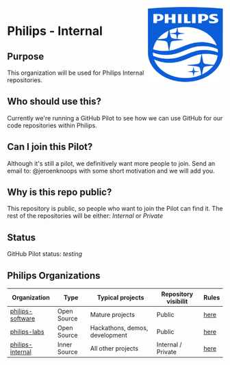<img src="./images/Philips_logo.svg" align="right" width="175px" height="175px">

# Philips - Internal 

## Purpose

This organization will be used for Philips Internal repositories.

## Who should use this?

Currently we're running a GitHub Pilot to see how we can use GitHub for our code repositories within Philips.

## Can I join this Pilot?

Although it's still a pilot, we definitively want more people to join.
Send an email to: @jeroenknoops with some short motivation and we will add you.

## Why is this repo public?

This repository is public, so people who want to join the Pilot can find it. The rest of the repositories will be either: *Internal* or *Private*

## Status

GitHub Pilot status: *testing*

## Philips Organizations

| Organization      | Type         | Typical projects               | Repository visibilit | Rules  |
|-------------------|--------------|--------------------------------|----------------------|--------|
| [philips-software](https://github.com/philips-software) | Open Source  | Mature projects                | Public               | [here](https://github.com/philips-software/philips-howto-open-source) |
| [philips-labs](https://github.com/philips-labs)      | Open Source  | Hackathons, demos, development | Public               | [here](https://github.com/philips-labs/about-this-organization) |
| [philips-internal](https://github.com/philips-internal)  | Inner Source | All other projects             | Internal / Private   | [here](https://github.com/philips-internal/about-this-organization) |
